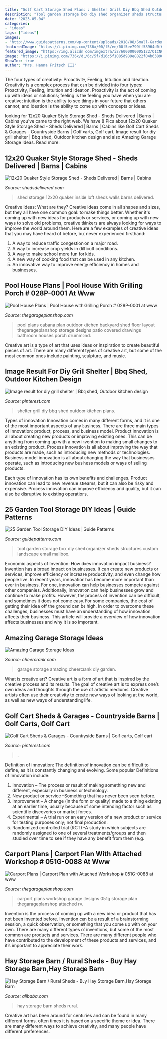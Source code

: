 ```yaml
---
title: "Golf Cart Storage Shed Plans : Shelter Grill Diy Bbq Shed Outdoor Kitchen Plans"
description: "Tool garden storage box diy shed organizer sheds structures custom landscape email mailbox"
date: "2023-05-04"
categories:
- "ideas"
tags: ["ideas"]
images:
- "http://www.guidepatterns.com/wp-content/uploads/2018/08/Small-Garden-Tool-Storage-Box.jpg"
featuredImage: "https://i.pinimg.com/736x/00/f5/ee/00f5ee799ff58964d0f640309680b4f5.jpg"
featured_image: "https://img.alicdn.com/imgextra/i2/6000000005122/O1CN01skLmCR1nhv8b7chNG_!!6000000005122-0-tbvideo.jpg"
image: "https://i.pinimg.com/736x/d1/6c/5f/d16c5f1085d989e8822f04b6389030a3.jpg"
ShowToc: true
author: "Mrs. Hanna Fritsch III"
---
```



The four types of creativity: Proactivity, Feeling, Intuition and Ideation.
Creativity is a complex process that can be divided into four types: Proactivity, Feeling, Intuition and Ideation. Proactivity is the act of coming up with ideas or solutions; feeling is the feeling you have when you are creative; intuition is the ability to see things in your future that others cannot; and ideation is the ability to come up with concepts or ideas.

	

		
looking for 12x20 Quaker Style Storage Shed - Sheds Delivered | Barns | Cabins you've came to the right web. We have 8 Pics about 12x20 Quaker Style Storage Shed - Sheds Delivered | Barns | Cabins like Golf Cart Sheds &amp; Garages - Countryside Barns | Golf carts, Golf cart, Image result for diy grill shelter | Bbq shed, Outdoor kitchen design and also Amazing Garage Storage Ideas. Read more:
		
    
## 12x20 Quaker Style Storage Shed - Sheds Delivered | Barns | Cabins

<img loading=lazy src="https://www.shedsdelivered.com/wp-content/uploads/2019/10/12x20-quaker-style-storage-shed-inside-loft-left.jpg" onerror="this.onerror=null;this.src='https://tse4.mm.bing.net/th?id=OIP.W-EFVuAobDRIFOWMyUjMPAHaFj&amp;pid=15.1';" alt="12x20 Quaker Style Storage Shed - Sheds Delivered | Barns | Cabins">

_Source: shedsdelivered.com_

>shed storage 12x20 quaker inside loft sheds walls barns delivered. 

	

Creative Ideas: What are they?
Creative ideas come in all shapes and sizes, but they all have one common goal: to make things better. Whether it's coming up with new ideas for products or services, or coming up with new ways to solve old problems, creative thinkers are always looking for ways to improve the world around them. Here are a few examples of creative ideas that you may have heard of before, but never experienced firsthand: 
1. A way to reduce traffic congestion on a major road.
2. A way to increase crop yields in difficult conditions.
3. A way to make school more fun for kids.
4. A new way of cooking food that can be used in any kitchen.
5. An innovative way to improve energy efficiency in homes and businesses.

    
## Pool House Plans | Pool House With Grilling Porch # 028P-0001 At Www

<img loading=lazy src="https://www.thegarageplanshop.com/userfiles/photos/large/1560932097597098bc7a8ae.jpg" onerror="this.onerror=null;this.src='https://tse1.mm.bing.net/th?id=OIP.K8DpvufOVIFNnfF5RZQmJgHaFj&amp;pid=15.1';" alt="Pool House Plans | Pool House with Grilling Porch # 028P-0001 at www">

_Source: thegarageplanshop.com_

>pool plans cabana plan outdoor kitchen backyard shed floor layout thegarageplanshop storage designs patio covered drawings bathroom houses porch drummond. 

	

Creative art is a type of art that uses ideas or inspiration to create beautiful pieces of art. There are many different types of creative art, but some of the most common ones include painting, sculpture, and music.

    
## Image Result For Diy Grill Shelter | Bbq Shed, Outdoor Kitchen Design

<img loading=lazy src="https://i.pinimg.com/736x/d1/6c/5f/d16c5f1085d989e8822f04b6389030a3.jpg" onerror="this.onerror=null;this.src='https://tse2.mm.bing.net/th?id=OIP.t7E8FkFvcEYJTNhVGTO6XgHaFj&amp;pid=15.1';" alt="Image result for diy grill shelter | Bbq shed, Outdoor kitchen design">

_Source: pinterest.com_

>shelter grill diy bbq shed outdoor kitchen plans. 

	

Types of innovation
Innovation comes in many different forms, and it is one of the most important aspects of any business. There are three main types of innovation: product, process, and business model.
Product innovation is all about creating new products or improving existing ones. This can be anything from coming up with a new invention to making small changes to an existing product. Process innovation is all about improving the way that products are made, such as introducing new methods or technologies. Business model innovation is all about changing the way that businesses operate, such as introducing new business models or ways of selling products.

Each type of innovation has its own benefits and challenges. Product innovation can lead to new revenue streams, but it can also be risky and expensive. Process innovation can improve efficiency and quality, but it can also be disruptive to existing operations.

    
## 25 Garden Tool Storage DIY Ideas | Guide Patterns

<img loading=lazy src="http://www.guidepatterns.com/wp-content/uploads/2018/08/Small-Garden-Tool-Storage-Box.jpg" onerror="this.onerror=null;this.src='https://tse2.mm.bing.net/th?id=OIP.KmgO0ZIm4cBpOoPK6KaqsgHaJ3&amp;pid=15.1';" alt="25 Garden Tool Storage DIY Ideas | Guide Patterns">

_Source: guidepatterns.com_

>tool garden storage box diy shed organizer sheds structures custom landscape email mailbox. 

	

Economic aspects of Invention: How does innovation impact business?
Invention has a broad impact on businesses. It can create new products or services, improve efficiency or increase productivity, and even change how people live. In recent years, innovation has become more important than ever in business. For one, innovation can help businesses compete against other companies. Additionally, innovation can help businesses grow and continue to make profits. However, the process of invention can be difficult, and sometimes it does not come easy. For some companies, the cost of getting their idea off the ground can be high. In order to overcome these challenges, businesses must have an understanding of how innovation affects their business. This article will provide a overview of how innovation affects businesses and why it is so important.

    
## Amazing Garage Storage Ideas

<img loading=lazy src="https://www.cheercrank.com/wp-content/uploads/2017/07/wow.jpg" onerror="this.onerror=null;this.src='https://tse2.mm.bing.net/th?id=OIP.yjOgI1oplNSEgaEX-USTjQHaE5&amp;pid=15.1';" alt="Amazing Garage Storage Ideas">

_Source: cheercrank.com_

>garage storage amazing cheercrank diy garden. 

	

What is creative art?
Creative art is a form of art that is inspired by the creative process and its results. The goal of creative art is to express one’s own ideas and thoughts through the use of artistic mediums. Creative artists often use their creativity to create new ways of looking at the world, as well as new ways of understanding life.

    
## Golf Cart Sheds &amp; Garages - Countryside Barns | Golf Carts, Golf Cart

<img loading=lazy src="https://i.pinimg.com/736x/00/f5/ee/00f5ee799ff58964d0f640309680b4f5.jpg" onerror="this.onerror=null;this.src='https://tse1.mm.bing.net/th?id=OIP.Aoqq5KKHdvFyF7NvQT0_QwHaNJ&amp;pid=15.1';" alt="Golf Cart Sheds &amp; Garages - Countryside Barns | Golf carts, Golf cart">

_Source: pinterest.com_

>. 

	

Definition of innovation:
The definition of innovation can be difficult to define, as it is constantly changing and evolving. Some popular Definitions of Innovation include:
1. Innovation – The process or result of making something new and different, especially in business or technology.
2. New product or service –Something that has never been seen before.
3. Improvement – A change (in the form or quality) made to a thing existing at an earlier time, usually because of some intending factor such as scientific discoveries or market forces.
4. Experimental – A trial run or an early version of a new product or service for testing purposes only; not final production. 
5. Randomized controlled trial (RCT) –A study in which subjects are randomly assigned to one of several treatments/groups and then studied over time to see if they have any benefit from them (e.g.

    
## Carport Plans | Carport Plan With Attached Workshop # 051G-0088 At Www

<img loading=lazy src="https://www.thegarageplanshop.com/userfiles/photos/large/27076200955cb9fd630bc7.jpg" onerror="this.onerror=null;this.src='https://tse1.mm.bing.net/th?id=OIP.VTJgqrERNRQbuYwXhWvuBgHaFj&amp;pid=15.1';" alt="Carport Plans | Carport Plan with Attached Workshop # 051G-0088 at www">

_Source: thegarageplanshop.com_

>carport plans workshop garage designs 051g storage plan thegarageplanshop attached rv. 

	

Invention is the process of coming up with a new idea or product that has not been invented before. Invention can be a result of a brainstorming session, a quick observation, or something that you come up with on your own. There are many different types of inventions, but some of the most common are products and services. There are many different people who have contributed to the development of these products and services, and it’s important to appreciate their work.

    
## Hay Storage Barn / Rural Sheds - Buy Hay Storage Barn,Hay Storage Barn

<img loading=lazy src="https://img.alicdn.com/imgextra/i2/6000000005122/O1CN01skLmCR1nhv8b7chNG_!!6000000005122-0-tbvideo.jpg" onerror="this.onerror=null;this.src='https://tse2.mm.bing.net/th?id=OIP.aDcUHuX3AHzy9I9zTPE3LwHaEK&amp;pid=15.1';" alt="Hay Storage Barn / Rural Sheds - Buy Hay Storage Barn,Hay Storage Barn">

_Source: alibaba.com_

>hay storage barn sheds rural. 

	

Creative art has been around for centuries and can be found in many different forms. often times it is based on a specific theme or idea. There are many different ways to achieve creativity, and many people have different preferences.

